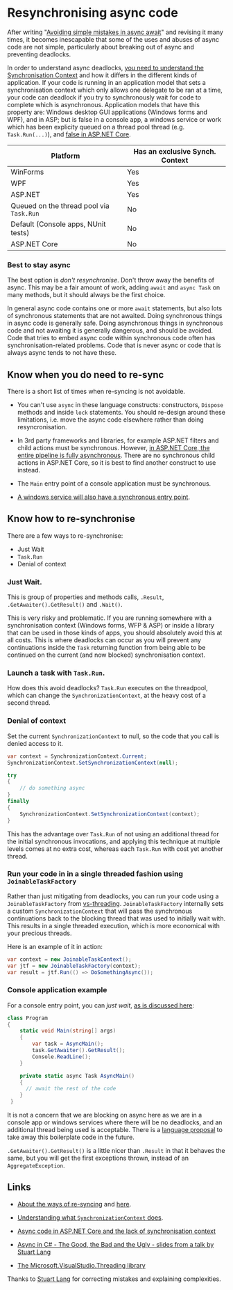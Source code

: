 # Resynchronising async code

After writing "[Avoiding simple mistakes in async await](./AsyncBasicMistakes)" and revising it many times, 
it becomes inescapable that some of the uses and abuses of async code are not simple, particularly about breaking out of async and preventing deadlocks.

In order to understand async deadlocks, [you need to understand the Synchronisation Context](https://msdn.microsoft.com/en-us/magazine/gg598924.aspx) 
and how it differs in the different kinds of application. 
If your code is running in an application model that sets a synchronisation context which only allows one delegate to be ran at a time, your code can deadlock if you try to synchronously wait for code to complete which is asynchronous.
Application models that have this property are: Windows desktop GUI applications (Windows forms and WPF), and in ASP; 
but is false in a console app, a windows service or work which has been explicity queued on a thread pool thread (e.g. `Task.Run(...)`), and [false in ASP.NET Core](http://blog.stephencleary.com/2017/03/aspnetcore-synchronization-context.html). 

| Platform                                         | Has an exclusive Synch. Context |
|--------------------------------------------------|---------------------------------|
| WinForms                                         | Yes                             |
| WPF                                              | Yes                             |
| ASP.NET                                          | Yes                             |
| Queued on the thread pool via `Task.Run`         | No                              |
| Default (Console apps, NUnit tests)              | No                              |
| ASP.NET Core                                     | No                              |


### Best to stay async

The best option is *don't resynchronise*. Don't throw away the benefits of async. This may be a fair amount of work, adding `await` and `async Task` on many methods, but it should always be the first choice.

In general async code contains one or more `await` statements, but also lots of synchronous statements that are not awaited. Doing synchronous things in async code is generally safe. Doing asynchronous things in synchronous code and not awaiting it is generally dangerous, and should be avoided. Code that tries to embed async code within synchronous code often has synchronisation-related problems. Code that is never async or code that is always async tends to not have these.

## Know when you do need to re-sync

There is a short list of times when re-syncing is not avoidable.

- You can't use `async` in these language constructs: constructors, `Dispose` methods and inside `lock` statements. You should re-design around these limitations, i.e. move the async code elsewhere rather than doing resyncronisation.

- In 3rd party frameworks and libraries, for example ASP.NET filters and child actions must be synchronous. However, [in ASP.NET Core, the entire pipeline is fully asynchronous](http://blog.stephencleary.com/2017/03/aspnetcore-synchronization-context.html). There are no synchronous child actions in ASP.NET Core, so it is best to find another construct to use instead.

- The `Main` entry point of a console application must be synchronous. 

- [A windows service will also have a synchronous entry point](http://stackoverflow.com/questions/39656932/how-to-handle-async-start-errors-in-topshelf).

## Know how to re-synchronise

There are a few ways to re-synchronise:

* Just Wait
* `Task.Run`
* Denial of context

### Just Wait.

This is group of properties and methods calls,  `.Result`, `.GetAwaiter().GetResult()` and `.Wait()`. 

This is very risky and problematic. If you are running somewhere with a synchronisation context (Windows forms, WFP & ASP) or inside a library that can be used in those kinds of apps, you should absolutely avoid this at all costs. 
This is where deadlocks can occur as you will prevent any continuations inside the `Task` returning function from being able to be continued on the current (and now blocked) synchronisation context.

### Launch a task with `Task.Run`.

How does this avoid deadlocks? `Task.Run` executes on the threadpool, which can change the `SynchronizationContext`, at the heavy cost of a second thread.

### Denial of context

Set the current `SynchronizationContext` to null, so the code that you call is denied access to it.

```csharp
var context = SynchronizationContext.Current;
SynchronizationContext.SetSynchronizationContext(null);

try
{
	// do something async
}
finally
{
	SynchronizationContext.SetSynchronizationContext(context);
}
```

This has the advantage over `Task.Run` of not using an additional thread for the initial synchronous invocations, and applying this technique at multiple levels comes at no extra cost, whereas each `Task.Run` with cost yet another thread.

### Run your code in in a single threaded fashion using `JoinableTaskFactory`

Rather than just mitigating from deadlocks, you can run your code using a `JoinableTaskFactory` from [vs-threading](https://github.com/Microsoft/vs-threading/). `JoinableTaskFactory` internally sets a custom `SynchronizationContext` that will pass the synchronous continuations back to the blocking thread that was used to initially wait with. This results in a single threaded execution, which is more economical with your precious threads.

Here is an example of it in action:

```csharp
var context = new JoinableTaskContext();
var jtf = new JoinableTaskFactory(context);
var result = jtf.Run(() => DoSomethingAsync());
```

### Console application example

For a console entry point, you can *just wait*, [as is discussed here](http://stackoverflow.com/questions/9208921/cant-specify-the-async-modifier-on-the-main-method-of-a-console-app):
 
```csharp
class Program
{
	static void Main(string[] args)
	{
		var task = AsyncMain();
		task.GetAwaiter().GetResult();
		Console.ReadLine();
	}

	private static async Task AsyncMain()
	{
	  // await the rest of the code
	}
 }  
```
It is not a concern that we are blocking on async here as we are in a console app or windows services where there will be no deadlocks, and an additional thread being used is acceptable. There is a [language proposal](https://github.com/dotnet/csharplang/blob/master/proposals/async-main.md) to take away this boilerplate code in the future.

`.GetAwaiter().GetResult()` is a little nicer than `.Result` in that it behaves the same, but you will get the first exceptions thrown, instead of an `AggregateException`.

## Links

* [About the ways of re-syncing](http://stackoverflow.com/questions/42223162/task-run-vs-null-synchronizationcontext/) and [here](http://stackoverflow.com/questions/25095243/set-synchronizationcontext-to-null-instead-of-using-configureawaitfalse/).

* [Understanding what `SynchronizationContext` does](http://stackoverflow.com/questions/18097471/what-does-synchronizationcontext-do).

* [Async code in ASP.NET Core and the lack of synchronisation context](http://blog.stephencleary.com/2017/03/aspnetcore-synchronization-context.html)

* [Async in C# - The Good, the Bad and the Ugly - slides from a talk by Stuart Lang](https://speakerdeck.com/slang25/async-in-c-number-the-good-the-bad-and-the-ugly)

* [The Microsoft.VisualStudio.Threading library](https://github.com/Microsoft/vs-threading/)

Thanks to [Stuart Lang](https://github.com/slang25) for correcting mistakes and explaining complexities.